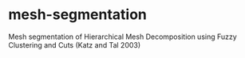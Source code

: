 # mesh-segmentation
Mesh segmentation of Hierarchical Mesh Decomposition using Fuzzy Clustering and Cuts (Katz and Tal 2003)
